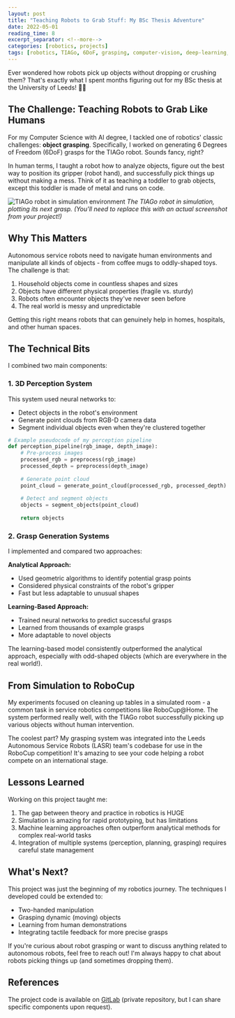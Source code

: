 ```yaml
---
layout: post
title: "Teaching Robots to Grab Stuff: My BSc Thesis Adventure"
date: 2022-05-01
reading_time: 8
excerpt_separator: <!--more-->
categories: [robotics, projects]
tags: [robotics, TIAGo, 6DoF, grasping, computer-vision, deep-learning, RoboCup]
---
```


Ever wondered how robots pick up objects without dropping or crushing them? That's exactly what I spent months figuring out for my BSc thesis at the University of Leeds! 🤖🦾

<!--more-->

## The Challenge: Teaching Robots to Grab Like Humans

For my Computer Science with AI degree, I tackled one of robotics' classic challenges: **object grasping**. Specifically, I worked on generating 6 Degrees of Freedom (6DoF) grasps for the TIAGo robot. Sounds fancy, right? 

In human terms, I taught a robot how to analyze objects, figure out the best way to position its gripper (robot hand), and successfully pick things up without making a mess. Think of it as teaching a toddler to grab objects, except this toddler is made of metal and runs on code.

![TIAGo robot in simulation environment](/assets/images/project1.jpg)
*The TIAGo robot in simulation, plotting its next grasp. (You'll need to replace this with an actual screenshot from your project!)*

## Why This Matters

Autonomous service robots need to navigate human environments and manipulate all kinds of objects - from coffee mugs to oddly-shaped toys. The challenge is that:

1. Household objects come in countless shapes and sizes
2. Objects have different physical properties (fragile vs. sturdy)
3. Robots often encounter objects they've never seen before
4. The real world is messy and unpredictable

Getting this right means robots that can genuinely help in homes, hospitals, and other human spaces.

## The Technical Bits

I combined two main components:

### 1. 3D Perception System
This system used neural networks to:
- Detect objects in the robot's environment
- Generate point clouds from RGB-D camera data
- Segment individual objects even when they're clustered together

```python
# Example pseudocode of my perception pipeline
def perception_pipeline(rgb_image, depth_image):
    # Pre-process images
    processed_rgb = preprocess(rgb_image)
    processed_depth = preprocess(depth_image)
    
    # Generate point cloud
    point_cloud = generate_point_cloud(processed_rgb, processed_depth)
    
    # Detect and segment objects
    objects = segment_objects(point_cloud)
    
    return objects
```

### 2. Grasp Generation Systems

I implemented and compared two approaches:

**Analytical Approach:**
- Used geometric algorithms to identify potential grasp points
- Considered physical constraints of the robot's gripper
- Fast but less adaptable to unusual shapes

**Learning-Based Approach:**
- Trained neural networks to predict successful grasps
- Learned from thousands of example grasps
- More adaptable to novel objects

The learning-based model consistently outperformed the analytical approach, especially with odd-shaped objects (which are everywhere in the real world!).

## From Simulation to RoboCup

My experiments focused on cleaning up tables in a simulated room - a common task in service robotics competitions like RoboCup@Home. The system performed really well, with the TIAGo robot successfully picking up various objects without human intervention.

The coolest part? My grasping system was integrated into the Leeds Autonomous Service Robots (LASR) team's codebase for use in the RoboCup competition! It's amazing to see your code helping a robot compete on an international stage.

## Lessons Learned

Working on this project taught me:

1. The gap between theory and practice in robotics is HUGE
2. Simulation is amazing for rapid prototyping, but has limitations
3. Machine learning approaches often outperform analytical methods for complex real-world tasks
4. Integration of multiple systems (perception, planning, grasping) requires careful state management

## What's Next?

This project was just the beginning of my robotics journey. The techniques I developed could be extended to:
- Two-handed manipulation
- Grasping dynamic (moving) objects
- Learning from human demonstrations
- Integrating tactile feedback for more precise grasps

If you're curious about robot grasping or want to discuss anything related to autonomous robots, feel free to reach out! I'm always happy to chat about robots picking things up (and sometimes dropping them).

## References

The project code is available on [GitLab](https://gitlab.com/f1683) (private repository, but I can share specific components upon request). 